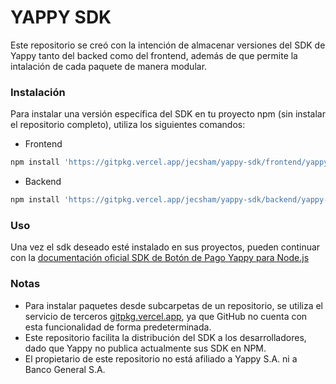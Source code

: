 # YAPPY SDK

Este repositorio se creó con la intención de almacenar versiones del SDK de Yappy tanto del backed como del frontend, además de que permite la  intalación de cada paquete de manera modular.

### Instalación
Para instalar una versión específica del SDK en tu proyecto npm  (sin instalar el repositorio completo), utiliza los siguientes comandos:

- Frontend
```sh
npm install 'https://gitpkg.vercel.app/jecsham/yappy-sdk/frontend/yappy-js-front-sdk-1.1.200/package?main'
```
- Backend
```sh
npm install 'https://gitpkg.vercel.app/jecsham/yappy-sdk/backend/yappy-node-back-sdk-1.1.222/package?main'
```

### Uso
Una vez el sdk deseado esté instalado en sus proyectos, pueden continuar con la [documentación oficial SDK de Botón de Pago Yappy para Node.js](https://www.yappy.com.pa/comercial/desarrolladores/boton-de-pago-yappy/sdk-node-js/)
### Notas
- Para instalar paquetes desde subcarpetas de un repositorio, se utiliza el servicio de terceros [gitpkg.vercel.app](https://gitpkg.vercel.app), ya que GitHub no cuenta con esta funcionalidad de forma predeterminada.
- Este repositorio facilita la distribución del SDK a los desarrolladores, dado que Yappy no publica actualmente sus SDK en NPM.
- El propietario de este repositorio no está afiliado a Yappy S.A. ni a Banco General S.A.
